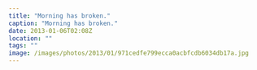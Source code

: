 ```yaml
---
title: "Morning has broken."
caption: "Morning has broken."
date: 2013-01-06T02:08Z
location: ""
tags: ""
image: /images/photos/2013/01/971cedfe799ecca0acbfcdb6034db17a.jpg
---
```

